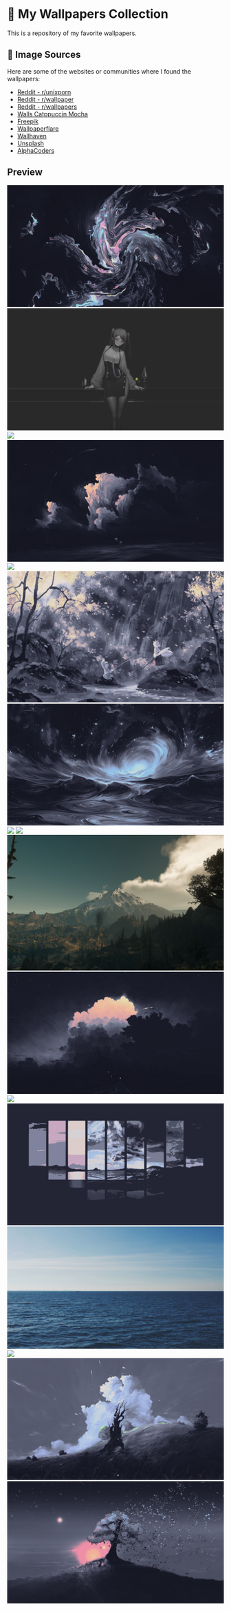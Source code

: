 # 🌆 My Wallpapers Collection

This is a repository of my favorite wallpapers.

## 🔗 Image Sources
Here are some of the websites or communities where I found the wallpapers:
- [Reddit - r/unixporn](https://www.reddit.com/r/unixporn/)
- [Reddit - r/wallpaper](https://www.reddit.com/r/wallpaper/)
- [Reddit - r/wallpapers](https://www.reddit.com/r/wallpapers/)
- [Walls Catppuccin Mocha](https://github.com/orangci/walls-catppuccin-mocha)
- [Freepik](https://www.freepik.com/)
- [Wallpaperflare](https://www.wallpaperflare.com/)
- [Wallhaven](https://wallhaven.cc/)
- [Unsplash](https://unsplash.com/)
- [AlphaCoders](https://wall.alphacoders.com/)

## Preview
<img src="Wallpapers/abstract-swirls.jpg">
<img src="Wallpapers/black-and-white-anime-bartender-girl.png">
<img src="Wallpapers/bridge-sea-middle-mountains.jpg">
<img src="Wallpapers/cool.jpg">
<img src="Wallpapers/deep-forest-with-wooden-stairs.png">
<img src="Wallpapers/fishing.jpg">
<img src="Wallpapers/galaxy-waves.jpg">
<img src="Wallpapers/kita.png">
<img src="Wallpapers/lake-surrounded-with-mountain.jpg">
<img src="Wallpapers/landscape.png">
<img src="Wallpapers/marine-tunnel.jpg">
<img src="Wallpapers/mountains-covered-with-snow-foggy-sky.jpg">
<img src="Wallpapers/panes.jpg">
<img src="Wallpapers/sea-horizon-sky.jpg">
<img src="Wallpapers/snow-covered-mountains-northern-india.jpg">
<img src="Wallpapers/tree-stump.jpg">
<img src="Wallpapers/tree.jpg">